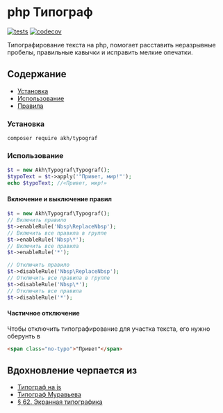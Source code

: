 # php Типограф
[![tests](https://github.com/akhx/typograf/actions/workflows/tests.yml/badge.svg)](https://github.com/akhx/typograf/actions/workflows/tests.yml)
[![codecov](https://codecov.io/gh/akhx/typograf/branch/master/graph/badge.svg)](https://codecov.io/gh/akhx/typograf)

Типографирование текста на&nbsp;php, помогает расставить неразрывные пробелы, правильные кавычки и&nbsp;исправить мелкие опечатки.

## Содержание
*   [Установка](#Установка)
*   [Использование](#Использование)
*   [Правила](docs/RULES.md)

### Установка

```shell
composer require akh/typograf
```

### Использование

```php
$t = new Akh\Typograf\Typograf();
$typoText = $t->apply('"Привет, мир!"');
echo $typoText; //«Привет, мир!»
```

#### Включение и выключение правил

```php
$t = new Akh\Typograf\Typograf();
// Включить правило
$t->enableRule('Nbsp\ReplaceNbsp');
// Включить все правила в группе 
$t->enableRule('Nbsp\*');
// Включить все правила
$t->enableRule('*');

// Отключить правило
$t->disableRule('Nbsp\ReplaceNbsp'); 
// Отключить все правила в группе
$t->disableRule('Nbsp\*'); 
// Отключить все правила
$t->disableRule('*'); 
```

#### Частичное отключение
Чтобы отключить типографирование для участка текста, его нужно оберунть&nbsp;в 
```html
<span class="no-typo">"Привет"</span>
```

## Вдохновление черпается из
*   [Типограф на js](https://github.com/typograf/typograf)
*   [Типограф Муравьева](https://github.com/emuravjev/mdash)
*   [§ 62. Экранная типографика](https://www.artlebedev.ru/kovodstvo/sections/62/)